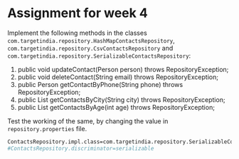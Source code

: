 # Assignment for week 4

Implement the following methods in the classes `com.targetindia.repository.HashMapContactsRepository`, `com.targetindia.repository.CsvContactsRepository` and `com.targetindia.repository.SerializableContactsRepository`:

1. public void updateContact(Person person) throws RepositoryException;
1. public void deleteContact(String email) throws RepositoryException;
1. public Person getContactByPhone(String phone) throws RepositoryException;
1. public List<Person> getContactsByCity(String city) throws RepositoryException;
1. public List<Person> getContactsByAge(int age) throws  RepositoryException;

Test the working of the same, by changing the value in `repository.properties` file.

```sh
ContactsRepository.impl.class=com.targetindia.repository.SerializableContactsRepository
#ContactsRepository.discriminator=serializable
```